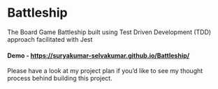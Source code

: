 # Battleship

The Board Game Battleship built using Test Driven Development (TDD) approach facilitated with Jest

#### Demo - https://suryakumar-selvakumar.github.io/Battleship/

Please have a look at my project plan if you’d like to see my thought process behind building this project.


